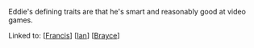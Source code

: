 Eddie's defining traits are that he's smart and reasonably good at video games.

Linked to:
[[Francis]]
[[Ian]] 
[[Brayce]]

[//begin]: # "Autogenerated link references for markdown compatibility"
[Francis]: Francis "Francis"
[Ian]: Ian "Ian"
[Brayce]: Brayce "Brayce"
[//end]: # "Autogenerated link references"